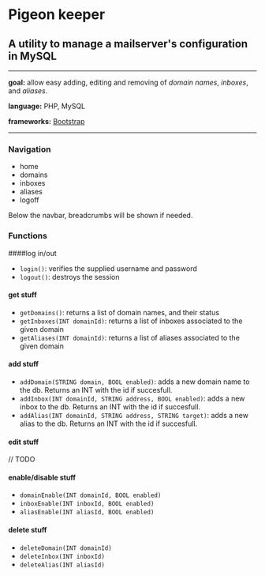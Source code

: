 # Pigeon keeper
## A utility to manage a mailserver's configuration in MySQL

---

**goal:** allow easy adding, editing and removing of *domain names*, *inboxes*, and *aliases*.

**language:** PHP, MySQL

**frameworks:** [Bootstrap](http://getbootstrap.com/)

---

### Navigation
- home
- domains
- inboxes
- aliases
- logoff

Below the navbar, breadcrumbs will be shown if needed.

### Functions
####log in/out
- ``login()``: verifies the supplied username and password
- ``logout()``: destroys the session

#### get stuff
- ``getDomains()``: returns a list of domain names, and their status
- ``getInboxes(INT domainId)``: returns a list of inboxes associated to the given domain
- ``getAliases(INT domainId)``: returns a list of aliases associated to the given domain

#### add stuff
- ``addDomain(STRING domain, BOOL enabled)``: adds a new domain name to the db. Returns an INT with the id if succesfull.
- ``addInbox(INT domainId, STRING address, BOOL enabled)``: adds a new inbox to the db. Returns an INT with the id if succesfull.
- ``addAlias(INT domainId, STRING address, STRING target)``: adds a new alias to the db. Returns an INT with the id if succesfull.

#### edit stuff
// TODO

#### enable/disable stuff
- ``domainEnable(INT domainId, BOOL enabled)``
- ``inboxEnable(INT inboxId, BOOL enabled)``
- ``aliasEnable(INT aliasId, BOOL enabled)``

#### delete stuff
- ``deleteDomain(INT domainId)``
- ``deleteInbox(INT inboxId)``
- ``deleteAlias(INT aliasId)``